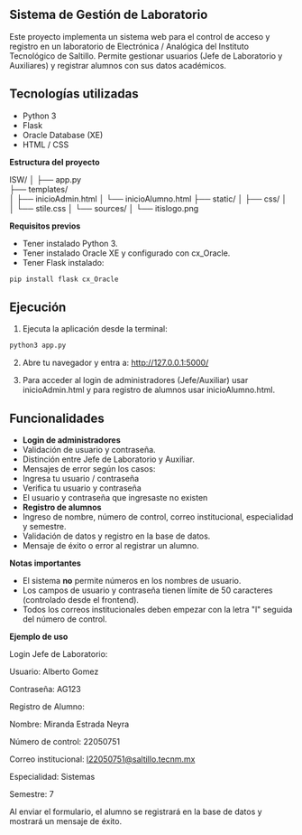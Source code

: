 ## Sistema de Gestión de Laboratorio


Este proyecto implementa un sistema web para el control de acceso y registro en un laboratorio de Electrónica / Analógica del Instituto Tecnológico de Saltillo. Permite gestionar usuarios (Jefe de Laboratorio y Auxiliares) y registrar alumnos con sus datos académicos.
## Tecnologías utilizadas
- Python 3
- Flask
- Oracle Database (XE)
- HTML / CSS
  
**Estructura del proyecto**

ISW/
│
├── app.py                 
├── templates/             
│   ├── inicioAdmin.html
│   └── inicioAlumno.html
├── static/
│   ├── css/
│   │   └── stile.css
│   └── sources/
│       └── itislogo.png

**Requisitos previos**
- Tener instalado Python 3.
- Tener instalado Oracle XE y configurado con cx_Oracle.
- Tener Flask instalado:
```bash
pip install flask cx_Oracle
```
## Ejecución
1. Ejecuta la aplicación desde la terminal:
```bash
python3 app.py
```

2. Abre tu navegador y entra a: http://127.0.0.1:5000/

3. Para acceder al login de administradores (Jefe/Auxiliar) usar inicioAdmin.html y para registro de alumnos usar inicioAlumno.html.


## Funcionalidades
- **Login de administradores**
- Validación de usuario y contraseña.
- Distinción entre Jefe de Laboratorio y Auxiliar.
- Mensajes de error según los casos:
- Ingresa tu usuario / contraseña
- Verifica tu usuario y contraseña
- El usuario y contraseña que ingresaste no existen
- **Registro de alumnos**
- Ingreso de nombre, número de control, correo institucional, especialidad y semestre.
- Validación de datos y registro en la base de datos.
- Mensaje de éxito o error al registrar un alumno.

**Notas importantes**
- El sistema **no** permite números en los nombres de usuario.
- Los campos de usuario y contraseña tienen límite de 50 caracteres (controlado desde el frontend).
- Todos los correos institucionales deben empezar con la letra "l" seguida del número de control.


**Ejemplo de uso**

Login Jefe de Laboratorio:

Usuario: Alberto Gomez

Contraseña: AG123

Registro de Alumno:

Nombre: Miranda Estrada Neyra

Número de control: 22050751

Correo institucional: l22050751@saltillo.tecnm.mx

Especialidad: Sistemas

Semestre: 7

Al enviar el formulario, el alumno se registrará en la base de datos y mostrará un mensaje de éxito.
